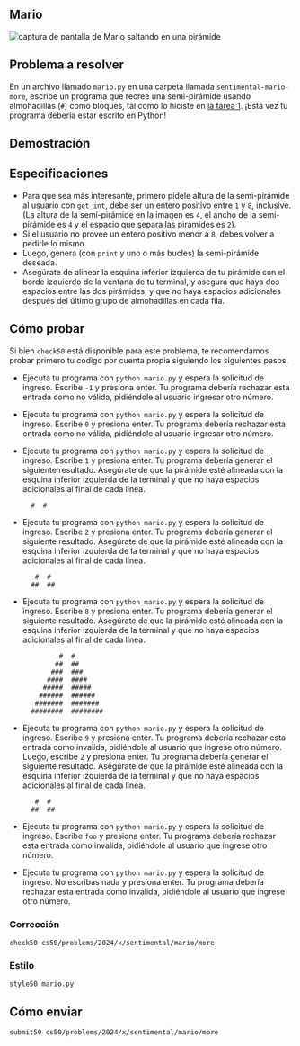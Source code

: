 ## Mario

![captura de pantalla de Mario saltando en una pirámide](https://cs50.harvard.edu/x/2024/psets/6/mario/more/pyramids.png)

## Problema a resolver

En un archivo llamado `mario.py` en una carpeta llamada `sentimental-mario-more`, escribe un programa que recree una semi-pirámide usando almohadillas (`#`) como bloques, tal como lo hiciste en [la tarea 1](../../../1/). ¡Esta vez tu programa debería estar escrito en Python!

## Demostración

<script async="" data-autoplay="1" data-cols="100" data-loop="1" data-rows="12" id="asciicast-B0CE4bjPGR19PoRKUe5ZF9VoM" src="https://asciinema.org/a/B0CE4bjPGR19PoRKUe5ZF9VoM.js"></script>

## Especificaciones

- Para que sea más interesante, primero pídele altura de la semi-pirámide al usuario con `get_int`, debe ser un entero positivo entre `1` y `8`, inclusive. (La altura de la semi-pirámide en la imagen es `4`, el ancho de la semi-pirámide es `4` y el espacio que separa las pirámides es `2`).
- Si el usuario no provee un entero positivo menor a `8`, debes volver a pedirle lo mismo.
- Luego, genera (con `print` y uno o más bucles) la semi-pirámide deseada.
- Asegúrate de alinear la esquina inferior izquierda de tu pirámide con el borde izquierdo de la ventana de tu terminal, y asegura que haya dos espacios entre las dos pirámides, y que no haya espacios adicionales después del último grupo de almohadillas en cada fila.

## Cómo probar

Si bien `check50` está disponible para este problema, te recomendamos probar primero tu código por cuenta propia siguiendo los siguientes pasos.

- Ejecuta tu programa con `python mario.py` y espera la solicitud de ingreso. Escribe `-1` y presiona enter. Tu programa debería rechazar esta entrada como no válida, pidiéndole al usuario ingresar otro número.
- Ejecuta tu programa con `python mario.py` y espera la solicitud de ingreso. Escribe `0` y presiona enter. Tu programa debería rechazar esta entrada como no válida, pidiéndole al usuario ingresar otro número.
- Ejecuta tu programa con `python mario.py` y espera la solicitud de ingreso. Escribe `1` y presiona enter. Tu programa debería generar el siguiente resultado. Asegúrate de que la pirámide esté alineada con la esquina inferior izquierda de la terminal y que no haya espacios adicionales al final de cada línea.

        #  #

- Ejecuta tu programa con `python mario.py` y espera la solicitud de ingreso. Escribe `2` y presiona enter. Tu programa debería generar el siguiente resultado. Asegúrate de que la pirámide esté alineada con la esquina inferior izquierda de la terminal y que no haya espacios adicionales al final de cada línea.

         #  #
        ##  ##

- Ejecuta tu programa con `python mario.py` y espera la solicitud de ingreso. Escribe `8` y presiona enter. Tu programa debería generar el siguiente resultado. Asegúrate de que la pirámide esté alineada con la esquina inferior izquierda de la terminal y que no haya espacios adicionales al final de cada línea.

               #  #
              ##  ##
             ###  ###
            ####  ####
           #####  #####
          ######  ######
         #######  #######
        ########  ########

- Ejecuta tu programa con `python mario.py` y espera la solicitud de ingreso. Escribe `9` y presiona enter. Tu programa debería rechazar esta entrada como invalida, pidiéndole al usuario que ingrese otro número. Luego, escribe `2` y presiona enter. Tu programa debería generar el siguiente resultado. Asegúrate de que la pirámide esté alineada con la esquina inferior izquierda de la terminal y que no haya espacios adicionales al final de cada línea.

         #  #
        ##  ##

- Ejecuta tu programa con `python mario.py` y espera la solicitud de ingreso. Escribe `foo` y presiona enter. Tu programa debería rechazar esta entrada como invalida, pidiéndole al usuario que ingrese otro número.
- Ejecuta tu programa con `python mario.py` y espera la solicitud de ingreso. No escribas nada y presiona enter. Tu programa debería rechazar esta entrada como invalida, pidiéndole al usuario que ingrese otro número.

### Corrección

    check50 cs50/problems/2024/x/sentimental/mario/more

### Estilo

    style50 mario.py

## Cómo enviar

    submit50 cs50/problems/2024/x/sentimental/mario/more